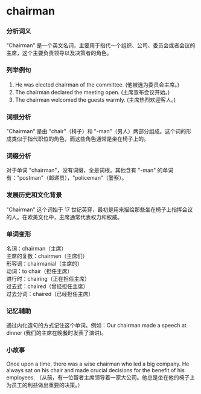 # chairman

### 分析词义

  

"Chairman" 是一个英文名词，主要用于指代一个组织、公司、委员会或者会议的主席，这个主要负责领导以及决策者的角色。

  

### 列举例句

  

1.  He was elected chairman of the committee. (他被选为委员会主席。)
2.  The chairman declared the meeting open. (主席宣布会议开始。)
3.  The chairman welcomed the guests warmly. (主席热烈欢迎客人。)

  

### 词根分析

  

"Chairman" 是由 "chair"（椅子）和 "-man"（男人）两部分组成。这个词的形成类似于指代职位的角色，而这些角色通常是坐在椅子上的。

  

### 词缀分析

  

对于单词 "chairman"，没有词缀，全是词根。其他含有 "-man" 的单词有："postman"（邮递员），"policeman"（警察）。

  

### 发展历史和文化背景

  

"Chairman" 这个词始于 17 世纪英穿，最初是用来描绘那些坐在椅子上指挥会议的人。在欧美文化中，主席通常代表权力和权威。

  

### 单词变形

  

名词：chairman（主席）  
主席的复数：chairmen（主席们）  
形容词：chairmanial（主席的）  
动词：to chair（担任主席）  
进行时：chairing（正在担任主席）  
过去式：chaired（曾经担任主席）  
过去分词：chaired（已经担任主席）

  

### 记忆辅助

  

通过内化造句的方式记住这个单词。例如：Our chairman made a speech at dinner (我们的主席在晚餐时发表了演讲)。

  

### 小故事

  

Once upon a time, there was a wise chairman who led a big company. He always sat on his chair and made crucial decisions for the benefit of his employees. （从前，有一位智者主席领导着一家大公司。他总是坐在他的椅子上为员工的利益做出重要的决策。）
